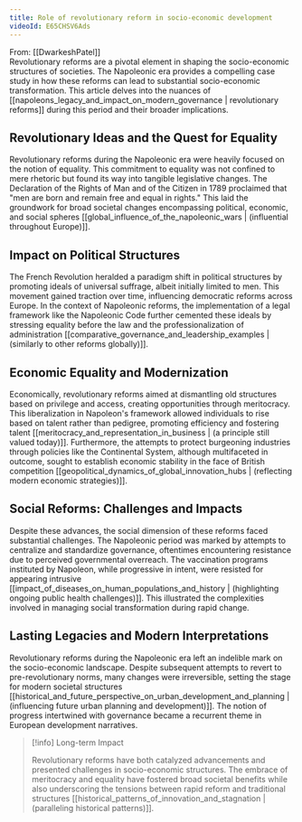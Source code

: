 ```yaml
---
title: Role of revolutionary reform in socio-economic development
videoId: E65CHSV6Ads
---
```


From: [[DwarkeshPatel]] <br/> 
Revolutionary reforms are a pivotal element in shaping the socio-economic structures of societies. The Napoleonic era provides a compelling case study in how these reforms can lead to substantial socio-economic transformation. This article delves into the nuances of [[napoleons_legacy_and_impact_on_modern_governance | revolutionary reforms]] during this period and their broader implications.

## Revolutionary Ideas and the Quest for Equality

Revolutionary reforms during the Napoleonic era were heavily focused on the notion of equality. This commitment to equality was not confined to mere rhetoric but found its way into tangible legislative changes. The Declaration of the Rights of Man and of the Citizen in 1789 proclaimed that "men are born and remain free and equal in rights." This laid the groundwork for broad societal changes encompassing political, economic, and social spheres [[global_influence_of_the_napoleonic_wars | (influential throughout Europe)]].

## Impact on Political Structures

The French Revolution heralded a paradigm shift in political structures by promoting ideals of universal suffrage, albeit initially limited to men. This movement gained traction over time, influencing democratic reforms across Europe. In the context of Napoleonic reforms, the implementation of a legal framework like the Napoleonic Code further cemented these ideals by stressing equality before the law and the professionalization of administration [[comparative_governance_and_leadership_examples | (similarly to other reforms globally)]].

## Economic Equality and Modernization

Economically, revolutionary reforms aimed at dismantling old structures based on privilege and access, creating opportunities through meritocracy. This liberalization in Napoleon's framework allowed individuals to rise based on talent rather than pedigree, promoting efficiency and fostering talent [[meritocracy_and_representation_in_business | (a principle still valued today)]]. Furthermore, the attempts to protect burgeoning industries through policies like the Continental System, although multifaceted in outcome, sought to establish economic stability in the face of British competition [[geopolitical_dynamics_of_global_innovation_hubs | (reflecting modern economic strategies)]].

## Social Reforms: Challenges and Impacts

Despite these advances, the social dimension of these reforms faced substantial challenges. The Napoleonic period was marked by attempts to centralize and standardize governance, oftentimes encountering resistance due to perceived governmental overreach. The vaccination programs instituted by Napoleon, while progressive in intent, were resisted for appearing intrusive [[impact_of_diseases_on_human_populations_and_history | (highlighting ongoing public health challenges)]]. This illustrated the complexities involved in managing social transformation during rapid change.

## Lasting Legacies and Modern Interpretations

Revolutionary reforms during the Napoleonic era left an indelible mark on the socio-economic landscape. Despite subsequent attempts to revert to pre-revolutionary norms, many changes were irreversible, setting the stage for modern societal structures [[historical_and_future_perspective_on_urban_development_and_planning | (influencing future urban planning and development)]]. The notion of progress intertwined with governance became a recurrent theme in European development narratives.

> [!info] Long-term Impact
> 
> Revolutionary reforms have both catalyzed advancements and presented challenges in socio-economic structures. The embrace of meritocracy and equality have fostered broad societal benefits while also underscoring the tensions between rapid reform and traditional structures [[historical_patterns_of_innovation_and_stagnation | (paralleling historical patterns)]].